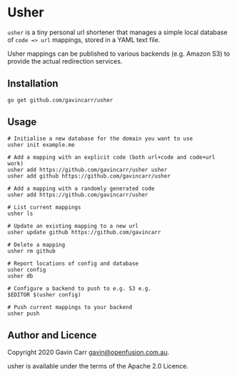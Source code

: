 
Usher
=====

`usher` is a tiny personal url shortener that manages a simple local
database of `code => url` mappings, stored in a YAML text file.

Usher mappings can be published to various backends (e.g. Amazon S3)
to provide the actual redirection services.


Installation
------------

    go get github.com/gavincarr/usher


Usage
-----

    # Initialise a new database for the domain you want to use
    usher init example.me

    # Add a mapping with an explicit code (both url+code and code+url work)
    usher add https://github.com/gavincarr/usher usher
    usher add github https://github.com/gavincarr/usher

    # Add a mapping with a randomly generated code
    usher add https://github.com/gavincarr/usher

    # List current mappings
    usher ls

    # Update an existing mapping to a new url
    usher update github https://github.com/gavincarr

    # Delete a mapping
    usher rm github

    # Report locations of config and database
    usher config
    usher db

    # Configure a backend to push to e.g. S3 e.g.
    $EDITOR $(usher config)

    # Push current mappings to your backend
    usher push


Author and Licence
------------------

Copyright 2020 Gavin Carr <gavin@openfusion.com.au>.

usher is available under the terms of the Apache 2.0 Licence.


